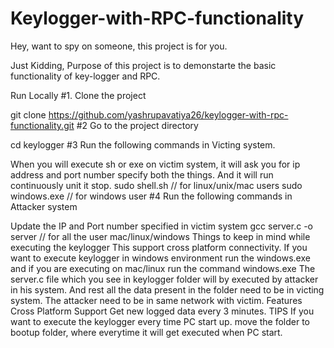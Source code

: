 # Keylogger-with-RPC-functionality
Hey, want to spy on someone, this project is for you.

Just Kidding, Purpose of this project is to demonstarte the basic functionality of key-logger and RPC.

Run Locally
#1. Clone the project

  git clone https://github.com/yashrupavatiya26/keylogger-with-rpc-functionality.git
#2 Go to the project directory

  cd keylogger
#3 Run the following commands in Victing system.

When you will execute sh or exe on victim system, it will ask you for ip address and port number specify both the things. And it will run continuously unit it stop.
  sudo shell.sh  // for linux/unix/mac users
  sudo windows.exe  // for windows user 
#4 Run the following commands in Attacker system

Update the IP and Port number specified in victim system
  gcc server.c -o server  // for all the user mac/linux/windows
Things to keep in mind while executing the keylogger
This support cross platform connectivity.
If you want to execute keylogger in windows environment run the windows.exe and if you are executing on mac/linux run the command windows.exe
The server.c file which you see in keylogger folder will by executed by attacker in his system. And rest all the data present in the folder need to be in victing system.
The attacker need to be in same network with victim.
Features
Cross Platform Support
Get new logged data every 3 minutes.
TIPS
If you want to execute the keylogger every time PC start up. move the folder to bootup folder, where everytime it will get executed when PC start.
